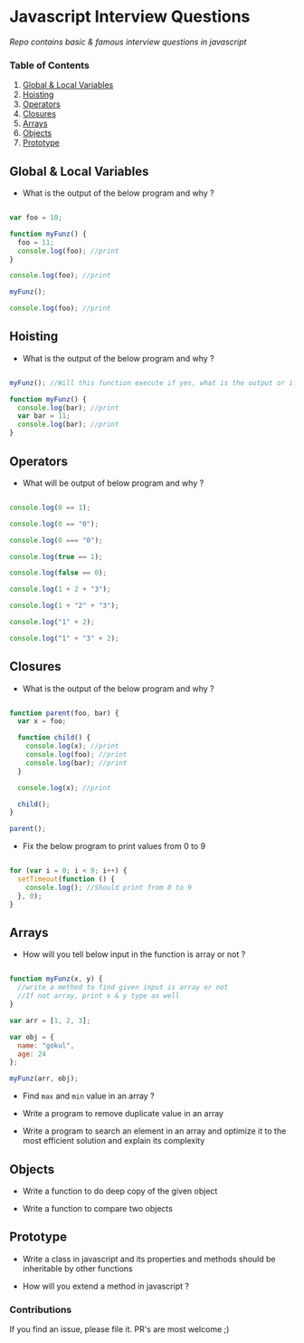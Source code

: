 # Javascript Interview Questions

*Repo contains basic & famous interview questions in javascript*


### Table of Contents
1. [Global & Local Variables](#global-&-local-variables)
1. [Hoisting](#hoisting)
1. [Operators](#operators)    
1. [Closures](#closures)    
1. [Arrays](#arrays)
1. [Objects](#objects)
1. [Prototype](#prototype)


## Global & Local Variables

- What is the output of the below program and why ?

```javascript

var foo = 10;

function myFunz() {
  foo = 11;
  console.log(foo); //print
}

console.log(foo); //print

myFunz();

console.log(foo); //print

```

## Hoisting

- What is the output of the below program and why ?

```javascript

myFunz(); //Will this function execute if yes, what is the output or if no why ?

function myFunz() {
  console.log(bar); //print
  var bar = 11;
  console.log(bar); //print
}

```

## Operators

- What will be output of below program and why ?

```javascript

console.log(0 == 1);

console.log(0 == "0");

console.log(0 === "0");

console.log(true == 1);

console.log(false == 0);

console.log(1 + 2 + "3");

console.log(1 + "2" + "3");

console.log("1" + 2);

console.log("1" + "3" + 2);

```

## Closures

- What is the output of the below program and why ?

```javascript

function parent(foo, bar) {
  var x = foo;

  function child() {
    console.log(x); //print
    console.log(foo); //print
    console.log(bar); //print
  }

  console.log(x); //print

  child();
}

parent();

```

- Fix the below program to print values from 0 to 9

```javascript

for (var i = 0; i < 9; i++) {
  setTimeout(function () {
    console.log(); //Should print from 0 to 9
  }, 0);
}

```

## Arrays

- How will you tell below input in the function is array or not ?

```javascript

function myFunz(x, y) {
  //write a method to find given input is array or not
  //If not array, print x & y type as well
}

var arr = [1, 2, 3];

var obj = {
  name: "gokul",
  age: 24
};

myFunz(arr, obj);

```

- Find ```max``` and ```min``` value in an array ?

- Write a program to remove duplicate value in an array

- Write a program to search an element in an array and optimize it to the most efficient solution and explain its complexity  

## Objects

- Write a function to do deep copy of the given object

- Write a function to compare two objects


## Prototype

- Write a class in javascript and its properties and methods should be inheritable by other functions

- How will you extend a method in javascript ?


### Contributions

If you find an issue, please file it. PR's are most welcome ;)
